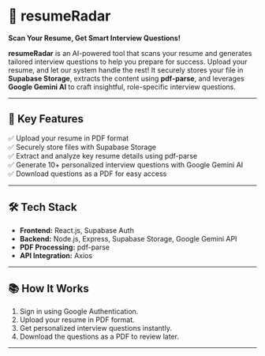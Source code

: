# 🎯 resumeRadar
**Scan Your Resume, Get Smart Interview Questions!**

**resumeRadar** is an AI-powered tool that scans your resume and generates tailored interview questions to help you prepare for success. Upload your resume, and let our system handle the rest! It securely stores your file in **Supabase Storage**, extracts the content using **pdf-parse**, and leverages **Google Gemini AI** to craft insightful, role-specific interview questions.

---

## 🚀 Key Features
✅ Upload your resume in PDF format  
✅ Securely store files with Supabase Storage  
✅ Extract and analyze key resume details using pdf-parse  
✅ Generate 10+ personalized interview questions with Google Gemini AI  
✅ Download questions as a PDF for easy access  

---

## 🛠️ Tech Stack
- **Frontend:** React.js, Supabase Auth  
- **Backend:** Node.js, Express, Supabase Storage, Google Gemini API  
- **PDF Processing:** pdf-parse  
- **API Integration:** Axios  

---

## 📚 How It Works
1. Sign in using Google Authentication.  
2. Upload your resume in PDF format.  
3. Get personalized interview questions instantly.  
4. Download the questions as a PDF to review later.  

---
